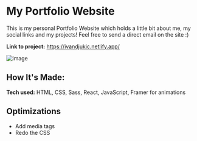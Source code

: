 # My Portfolio Website
This is my personal Portfolio Website which holds a little bit about me, my social links and my projects! Feel free to send a direct email on the site :)

**Link to project:** https://ivandjukic.netlify.app/

![image](https://user-images.githubusercontent.com/81642757/201466914-7e04bb47-91fb-4dcc-9317-f4f9cf69a106.png)

## How It's Made:

**Tech used:** HTML, CSS, Sass, React, JavaScript, Framer for animations

## Optimizations

- Add media tags
- Redo the CSS
